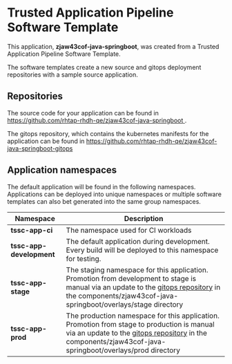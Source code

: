 # Trusted Application Pipeline Software Template

This application, **zjaw43cof-java-springboot**, was created from a Trusted Application Pipeline Software Template.

The software templates create a new source and gitops deployment repositories with a sample source application. 

## Repositories

The source code for your application can be found in [https://github.com/rhtap-rhdh-qe/zjaw43cof-java-springboot ](https://github.com/rhtap-rhdh-qe/zjaw43cof-java-springboot ).
 
The gitops repository, which contains the kubernetes manifests for the application can be found in 
[https://github.com/rhtap-rhdh-qe/zjaw43cof-java-springboot-gitops ](https://github.com/rhtap-rhdh-qe/zjaw43cof-java-springboot-gitops ) 

## Application namespaces 

The default application will be found in the following namespaces. Applications can be deployed into unique namespaces or multiple software templates can also bet generated into the same group namespaces.  

|  Namespace   |  Description   |  
| -------- | -------- |
| **tssc-app-ci** | The namespace used for CI workloads |
| **tssc-app-development** | The default application during development. Every build will be deployed to this namespace for testing. |
| **tssc-app-stage** | The staging namespace for this application. Promotion from development to stage is manual via an update to the [gitops repository](https://github.com/rhtap-rhdh-qe/zjaw43cof-java-springboot-gitops ) in the components/zjaw43cof-java-springboot/overlays/stage directory |
| **tssc-app-prod** | The production namespace for this application. Promotion from stage to production is manual via an update to the [gitops repository](https://github.com/rhtap-rhdh-qe/zjaw43cof-java-springboot-gitops ) in the components/zjaw43cof-java-springboot/overlays/prod directory |